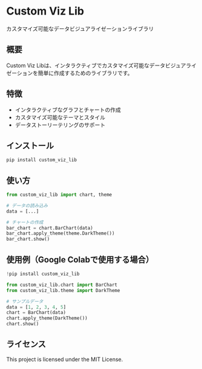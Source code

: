 # Custom Viz Lib

カスタマイズ可能なデータビジュアライゼーションライブラリ

## 概要

Custom Viz Libは、インタラクティブでカスタマイズ可能なデータビジュアライゼーションを簡単に作成するためのライブラリです。

## 特徴

- インタラクティブなグラフとチャートの作成
- カスタマイズ可能なテーマとスタイル
- データストーリーテリングのサポート

## インストール

```bash
pip install custom_viz_lib
```

## 使い方
```python
from custom_viz_lib import chart, theme

# データの読み込み
data = [...]

# チャートの作成
bar_chart = chart.BarChart(data)
bar_chart.apply_theme(theme.DarkTheme())
bar_chart.show()
```

## 使用例（Google Colabで使用する場合）
```python
!pip install custom_viz_lib

from custom_viz_lib.chart import BarChart
from custom_viz_lib.theme import DarkTheme

# サンプルデータ
data = [1, 2, 3, 4, 5]
chart = BarChart(data)
chart.apply_theme(DarkTheme())
chart.show()
```

## ライセンス
This project is licensed under the MIT License.